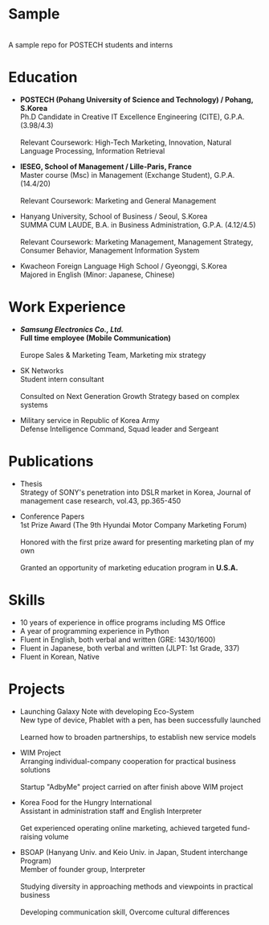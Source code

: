 Sample
======

<br> A sample repo for POSTECH students and interns </br>


Education
========

- **POSTECH (Pohang University of Science and Technology) / Pohang, S.Korea**
<br>   Ph.D Candidate in Creative IT Excellence Engineering (CITE), G.P.A. (3.98/4.3) </br>
<br>   Relevant Coursework: High-Tech Marketing, Innovation, Natural Language Processing, Information Retrieval </br>

- **IESEG, School of Management / Lille-Paris, France**
<br>   Master course (Msc) in Management (Exchange Student), G.P.A. (14.4/20) </br>
<br>   Relevant Coursework: Marketing and General Management </br>

- Hanyang University, School of Business / Seoul, S.Korea
<br>   SUMMA CUM LAUDE, B.A. in Business Administration, G.P.A. (4.12/4.5) </br>
<br>   Relevant Coursework: Marketing Management, Management Strategy, Consumer Behavior, Management Information System </br>

- Kwacheon Foreign Language High School / Gyeonggi, S.Korea
<br>   Majored in English (Minor: Japanese, Chinese) </br>


Work Experience
==============

- **_Samsung Electronics Co., Ltd._**
<br>   **Full time employee (Mobile Communication)** </br>
<br>   Europe Sales & Marketing Team, Marketing mix strategy </br>

- SK Networks
<br>   Student intern consultant </br>
<br>   Consulted on Next Generation Growth Strategy based on complex systems </br>

- Military service in Republic of Korea Army
<br>   Defense Intelligence Command, Squad leader and Sergeant </br>


Publications
==========

- Thesis
<br> Strategy of SONY's penetration into DSLR market in Korea, Journal of management case research, vol.43, pp.365-450  </br>

- Conference Papers
<br> 1st Prize Award (The 9th Hyundai Motor Company Marketing Forum) </br>
<br>   Honored with the first prize award for presenting marketing plan of my own </br>
<br>   Granted an opportunity of marketing education program in **U.S.A.**  </br>

Skills
====

- 10 years of experience in office programs including MS Office </br>
- A year of programming experience in Python </br>
- Fluent in English, both verbal and written (GRE: 1430/1600) </br>
- Fluent in Japanese, both verbal and written (JLPT: 1st Grade, 337) </br>
- Fluent in Korean, Native </br>


Projects
=======

- Launching Galaxy Note with developing Eco-System
<br>   New type of device, Phablet with a pen, has been successfully launched  </br>
<br>   Learned how to broaden partnerships, to establish new service models </br>

- WIM Project
<br>   Arranging individual-company cooperation for practical business solutions </br>
<br>   Startup "AdbyMe" project carried on after finish above WIM project </br>

- Korea Food for the Hungry International
<br>   Assistant in administration staff and English Interpreter </br>
<br>   Get experienced operating online marketing, achieved targeted fund-raising volume </br>

- BSOAP (Hanyang Univ. and Keio Univ. in Japan, Student interchange Program)
<br> Member of founder group, Interpreter </br>
<br>   Studying diversity in approaching methods and viewpoints in practical business  </br>
<br>   Developing communication skill, Overcome cultural differences </br>




